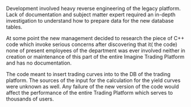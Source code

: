 Development involved heavy reverse engineering of the legacy platform. 
Lack of documentation and subject 
matter expert required an in-depth investigation to understand how to prepare data for the new database tables.

At some point the new management decided to research the piece of C++ code which invoke serious concerns 
after discovering that it( the code) none of present employees of the department was ever involved neither in creation or maintenance 
of this part of the entire Imagine Trading Platform and has no documentation.

The code meant to insert trading curves into to the DB of the trading platform. 
The sources of the input for the calculation for the yield curves were unknown as well.
Any failure of the new version of the code would affect the performance of the entire Trading Platform which serves to thousands of users. 

